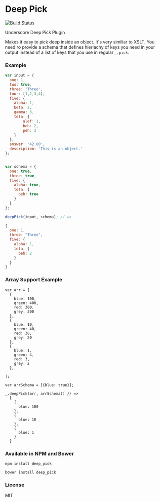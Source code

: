 Deep Pick
=========

[![Build Status](https://travis-ci.org/mohsen1/deep_pick.svg)](https://travis-ci.org/mohsen1/deep_pick)

Underscore Deep Pick Plugin

Makes it easy to pick deep inside an object. It's very similiar to XSLT. You need ro provide a schema that defines hieriachy of keys you need in your output instead of a list of keys that you use in regular `_.pick`.

### Example

``` javascript
var input = {
  one: 1,
  two: true,
  three: 'Three',
  four: [1,2,3,4],
  five: {
    alpha: 1,
    beta: 2,
    gamma: 3,
    teta: {
        alef: 1,
        beh: 2,
        peh: 3
    }
  },
  answer: '42.00',
  description: 'This is an object.'
};


var schema = {
  one: true,
  three: true,
  five: {
    alpha: true,
    teta: {
      beh: true
    }
  }
};

deepPick(input, schema); // =>

{
  one: 1,
  three: "Three",
  five: {
    alpha: 1,
    teta: { 
      beh: 2
    }
  }
}
```

### Array Support Example
```
var arr = [
  {
    blue: 100,
    green: 400,
    red: 300,
    grey: 200
  },
  {
    blue: 10,
    green: 40,
    red: 30,
    grey: 20
  },
  {
    blue: 1,
    green: 4,
    red: 3,
    grey: 2
  },

];

var arrSchema = [{blue: true}];

_.deepPick(arr, arrSchema)) // =>
  [
    {
      blue: 100
    },
    {
      blue: 10
    },
    {
      blue: 1
    }
  ]
```

### Available in NPM and Bower

```
npm install deep_pick
```

```
bower install deep_pick
```

### License 
MIT
